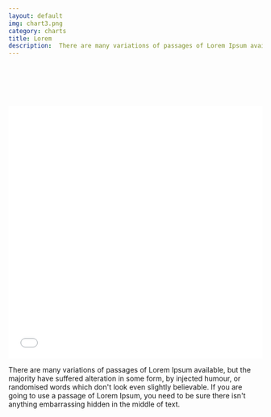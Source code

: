 ```yaml
---
layout: default
img: chart3.png
category: charts
title: Lorem 
description:  There are many variations of passages of Lorem Ipsum available, but the majority have suffered alteration in some form, by injected humour, or randomised words which don't look even slightly believable. 
---
```

 <br /> <br /> <br /> <br /> 
 <iframe class="highcharts-iframe" src="//cloud.highcharts.com/embed/izuqud" style="border: 0; width: 100%; height: 500px"></iframe>
  <p class="lead">There are many variations of passages of Lorem Ipsum available, but the majority have suffered alteration in some form, by injected humour, or randomised words which don't look even slightly believable. If you are going to use a passage of Lorem Ipsum, you need to be sure there isn't anything embarrassing hidden in the middle of text. </p>